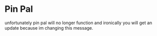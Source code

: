 # Pin Pal

unfortunately pin pal will no longer function and ironically you will get an update because im changing this message. 
